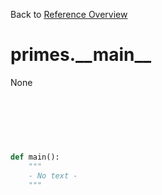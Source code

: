 
Back to [Reference Overview](https://github.com/pyrustic/primes/blob/master/docs/reference)

# primes.\_\_main\_\_

None

<br>


```python

```

<br>

```python

def main():
    """
    - No text -
    """

```

